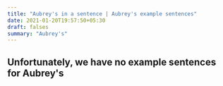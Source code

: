 ```yaml
---
title: "Aubrey's in a sentence | Aubrey's example sentences"
date: 2021-01-20T19:57:50+05:30
draft: falses
summary: "Aubrey's"
---
```

## Unfortunately, we have no example sentences for Aubrey's                 
